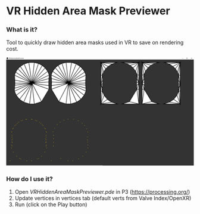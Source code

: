 # VR Hidden Area Mask Previewer

### What is it?

Tool to quickly draw hidden area masks used in VR to save on rendering cost.

![Preview](https://github.com/1runeberg/blobs/blob/master/VRHiddenAreaMaskPreviewer.png?raw=true)

### How do I use it?
1. Open *VRHiddenAreaMaskPreviewer.pde* in P3 (https://processing.org/)
2. Update vertices in vertices tab (default verts from Valve Index/OpenXR)
3. Run (click on the Play button)

